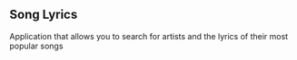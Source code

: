 ## Song Lyrics

Application that allows you to search for artists and the lyrics of their most popular songs

